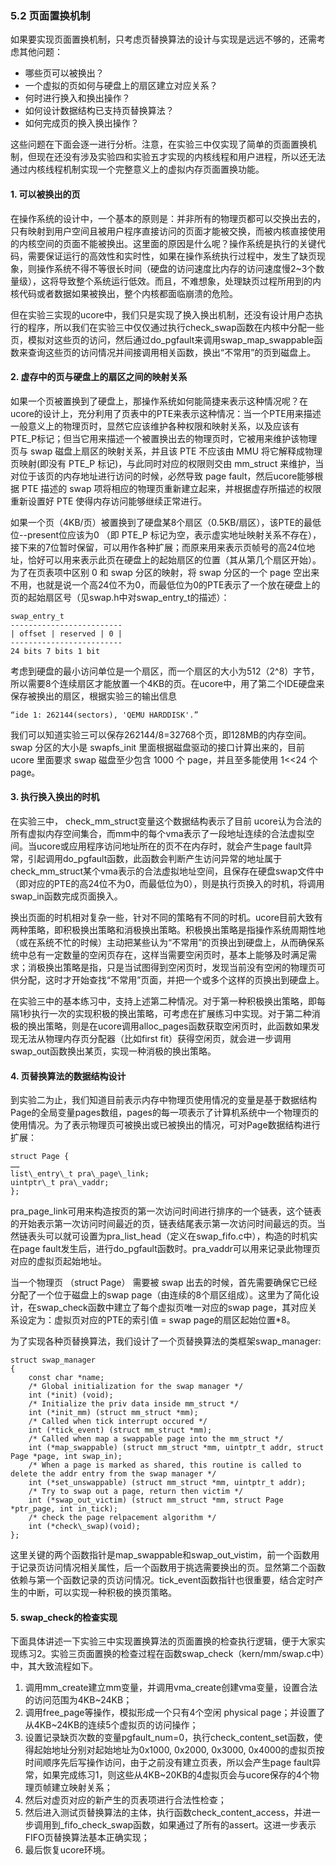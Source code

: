 
### 5.2 页面置换机制

如果要实现页面置换机制，只考虑页替换算法的设计与实现是远远不够的，还需考虑其他问题：

* 哪些页可以被换出？
* 一个虚拟的页如何与硬盘上的扇区建立对应关系？
* 何时进行换入和换出操作？
* 如何设计数据结构已支持页替换算法？
* 如何完成页的换入换出操作？

这些问题在下面会逐一进行分析。注意，在实验三中仅实现了简单的页面置换机制，但现在还没有涉及实验四和实验五才实现的内核线程和用户进程，所以还无法通过内核线程机制实现一个完整意义上的虚拟内存页面置换功能。

#### 1. 可以被换出的页

在操作系统的设计中，一个基本的原则是：并非所有的物理页都可以交换出去的，只有映射到用户空间且被用户程序直接访问的页面才能被交换，而被内核直接使用的内核空间的页面不能被换出。这里面的原因是什么呢？操作系统是执行的关键代码，需要保证运行的高效性和实时性，如果在操作系统执行过程中，发生了缺页现象，则操作系统不得不等很长时间（硬盘的访问速度比内存的访问速度慢2\~3个数量级），这将导致整个系统运行低效。而且，不难想象，处理缺页过程所用到的内核代码或者数据如果被换出，整个内核都面临崩溃的危险。

但在实验三实现的ucore中，我们只是实现了换入换出机制，还没有设计用户态执行的程序，所以我们在实验三中仅仅通过执行check\_swap函数在内核中分配一些页，模拟对这些页的访问，然后通过do\_pgfault来调用swap\_map\_swappable函数来查询这些页的访问情况并间接调用相关函数，换出“不常用”的页到磁盘上。

#### 2. 虚存中的页与硬盘上的扇区之间的映射关系

如果一个页被置换到了硬盘上，那操作系统如何能简捷来表示这种情况呢？在ucore的设计上，充分利用了页表中的PTE来表示这种情况：当一个PTE用来描述一般意义上的物理页时，显然它应该维护各种权限和映射关系，以及应该有PTE\_P标记；但当它用来描述一个被置换出去的物理页时，它被用来维护该物理页与 swap 磁盘上扇区的映射关系，并且该 PTE 不应该由 MMU 将它解释成物理页映射(即没有 PTE\_P 标记)，与此同时对应的权限则交由 mm\_struct 来维护，当对位于该页的内存地址进行访问的时候，必然导致 page fault，然后ucore能够根据 PTE 描述的 swap 项将相应的物理页重新建立起来，并根据虚存所描述的权限重新设置好 PTE 使得内存访问能够继续正常进行。

如果一个页（4KB/页）被置换到了硬盘某8个扇区（0.5KB/扇区），该PTE的最低位--present位应该为0 （即 PTE\_P 标记为空，表示虚实地址映射关系不存在），接下来的7位暂时保留，可以用作各种扩展；而原来用来表示页帧号的高24位地址，恰好可以用来表示此页在硬盘上的起始扇区的位置（其从第几个扇区开始）。为了在页表项中区别 0 和 swap 分区的映射，将 swap 分区的一个 page 空出来不用，也就是说一个高24位不为0，而最低位为0的PTE表示了一个放在硬盘上的页的起始扇区号（见swap.h中对swap\_entry\_t的描述）：

```
swap_entry_t
-------------------------
| offset | reserved | 0 |
-------------------------
24 bits 7 bits 1 bit
```

考虑到硬盘的最小访问单位是一个扇区，而一个扇区的大小为512（2\^8）字节，所以需要8个连续扇区才能放置一个4KB的页。在ucore中，用了第二个IDE硬盘来保存被换出的扇区，根据实验三的输出信息

```
“ide 1: 262144(sectors), 'QEMU HARDDISK'.”
```

我们可以知道实验三可以保存262144/8=32768个页，即128MB的内存空间。swap
分区的大小是 swapfs\_init 里面根据磁盘驱动的接口计算出来的，目前 ucore
里面要求 swap 磁盘至少包含 1000 个 page，并且至多能使用 1<<24 个page。

#### 3. 执行换入换出的时机

在实验三中， check\_mm\_struct变量这个数据结构表示了目前
ucore认为合法的所有虚拟内存空间集合，而mm中的每个vma表示了一段地址连续的合法虚拟空间。当ucore或应用程序访问地址所在的页不在内存时，就会产生page fault异常，引起调用do\_pgfault函数，此函数会判断产生访问异常的地址属于check\_mm\_struct某个vma表示的合法虚拟地址空间，且保存在硬盘swap文件中（即对应的PTE的高24位不为0，而最低位为0），则是执行页换入的时机，将调用swap\_in函数完成页面换入。

换出页面的时机相对复杂一些，针对不同的策略有不同的时机。ucore目前大致有两种策略，即积极换出策略和消极换出策略。积极换出策略是指操作系统周期性地（或在系统不忙的时候）主动把某些认为“不常用”的页换出到硬盘上，从而确保系统中总有一定数量的空闲页存在，这样当需要空闲页时，基本上能够及时满足需求；消极换出策略是指，只是当试图得到空闲页时，发现当前没有空闲的物理页可供分配，这时才开始查找“不常用”页面，并把一个或多个这样的页换出到硬盘上。

在实验三中的基本练习中，支持上述第二种情况。对于第一种积极换出策略，即每隔1秒执行一次的实现积极的换出策略，可考虑在扩展练习中实现。对于第二种消极的换出策略，则是在ucore调用alloc\_pages函数获取空闲页时，此函数如果发现无法从物理内存页分配器（比如first fit）获得空闲页，就会进一步调用swap\_out函数换出某页，实现一种消极的换出策略。

#### 4. 页替换算法的数据结构设计

到实验二为止，我们知道目前表示内存中物理页使用情况的变量是基于数据结构Page的全局变量pages数组，pages的每一项表示了计算机系统中一个物理页的使用情况。为了表示物理页可被换出或已被换出的情况，可对Page数据结构进行扩展：

```
struct Page {  
……   
list\_entry\_t pra\_page\_link;   
uintptr\_t pra\_vaddr;   
};  
```

pra\_page\_link可用来构造按页的第一次访问时间进行排序的一个链表，这个链表的开始表示第一次访问时间最近的页，链表结尾表示第一次访问时间最远的页。当然链表头可以就可设置为pra\_list\_head（定义在swap\_fifo.c中），构造的时机实在page fault发生后，进行do\_pgfault函数时。pra\_vaddr可以用来记录此物理页对应的虚拟页起始地址。

当一个物理页 （struct Page） 需要被 swap 出去的时候，首先需要确保它已经分配了一个位于磁盘上的swap page（由连续的8个扇区组成）。这里为了简化设计，在swap\_check函数中建立了每个虚拟页唯一对应的swap page，其对应关系设定为：虚拟页对应的PTE的索引值 = swap page的扇区起始位置\*8。

为了实现各种页替换算法，我们设计了一个页替换算法的类框架swap\_manager:

```
struct swap_manager  
{  
    const char *name;  
    /* Global initialization for the swap manager */  
    int (*init) (void);  
    /* Initialize the priv data inside mm_struct */  
    int (*init_mm) (struct mm_struct *mm);  
    /* Called when tick interrupt occured */  
    int (*tick_event) (struct mm_struct *mm);  
    /* Called when map a swappable page into the mm_struct */  
    int (*map_swappable) (struct mm_struct *mm, uintptr_t addr, struct Page *page, int swap_in);   
    /* When a page is marked as shared, this routine is called to delete the addr entry from the swap manager */
    int (*set_unswappable) (struct mm_struct *mm, uintptr_t addr);  
    /* Try to swap out a page, return then victim */  
    int (*swap_out_victim) (struct mm_struct *mm, struct Page *ptr_page, int in_tick);  
    /* check the page relpacement algorithm */  
    int (*check\_swap)(void);   
};  
``` 

这里关键的两个函数指针是map\_swappable和swap\_out\_vistim，前一个函数用于记录页访问情况相关属性，后一个函数用于挑选需要换出的页。显然第二个函数依赖与第一个函数记录的页访问情况。tick\_event函数指针也很重要，结合定时产生的中断，可以实现一种积极的换页策略。

#### 5. swap_check的检查实现

下面具体讲述一下实验三中实现置换算法的页面置换的检查执行逻辑，便于大家实现练习2。实验三页面置换的检查过程在函数swap\_check（kern/mm/swap.c中）中，其大致流程如下。

1. 调用mm\_create建立mm变量，并调用vma\_create创建vma变量，设置合法的访问范围为4KB\~24KB；
2. 调用free\_page等操作，模拟形成一个只有4个空闲 physical page；并设置了从4KB\~24KB的连续5个虚拟页的访问操作；
3. 设置记录缺页次数的变量pgfault\_num=0，执行check\_content\_set函数，使得起始地址分别对起始地址为0x1000, 0x2000, 0x3000, 0x4000的虚拟页按时间顺序先后写操作访问，由于之前没有建立页表，所以会产生page fault异常，如果完成练习1，则这些从4KB\~20KB的4虚拟页会与ucore保存的4个物理页帧建立映射关系；
4. 然后对虚页对应的新产生的页表项进行合法性检查；
5. 然后进入测试页替换算法的主体，执行函数check\_content\_access，并进一步调用到\_fifo\_check\_swap函数，如果通过了所有的assert。这进一步表示FIFO页替换算法基本正确实现；
6. 最后恢复ucore环境。
